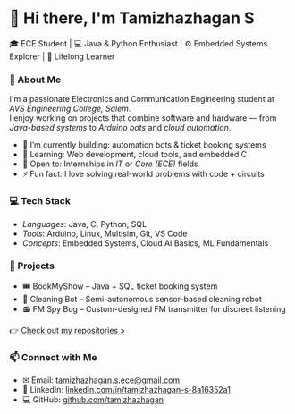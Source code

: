 # 👋 Hi there, I'm Tamizhazhagan S

🎓 ECE Student | 💻 Java & Python Enthusiast | ⚙ Embedded Systems Explorer | 🌱 Lifelong Learner

### 🧠 About Me

I'm a passionate Electronics and Communication Engineering student at *AVS Engineering College, Salem*.  
I enjoy working on projects that combine software and hardware — from *Java-based systems* to *Arduino bots* and *cloud automation*.

- 🔭 I’m currently building: automation bots & ticket booking systems  
- 🌱 Learning: Web development, cloud tools, and embedded C  
- 🤝 Open to: Internships in *IT* or *Core (ECE)* fields  
- ⚡ Fun fact: I love solving real-world problems with code + circuits

### 💻 Tech Stack

- *Languages*: Java, C, Python, SQL  
- *Tools*: Arduino, Linux, Multisim, Git, VS Code  
- *Concepts*: Embedded Systems, Cloud AI Basics, ML Fundamentals

### 📌 Projects

- 🎟 BookMyShow – Java + SQL ticket booking system  
- 🤖 Cleaning Bot – Semi-autonomous sensor-based cleaning robot  
- 📻 FM Spy Bug – Custom-designed FM transmitter for discreet listening

👉 [Check out my repositories »](https://github.com/tamizhazhagan-ece)

### 📫 Connect with Me

- ✉ Email: tamizhazhagan.s.ece@gmail.com  
- 🔗 LinkedIn: [linkedin.com/in/tamizhazhagan-s-8a16352a1](https://www.linkedin.com/in/tamizhazhagan-s-8a16352a1)  
- 💻 GitHub: [github.com/tamizhazhagan](https://github.com/tamizhazhagan)



